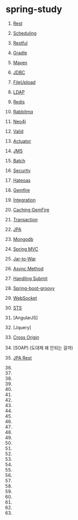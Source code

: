 # spring-study

1. [Rest](restservice/README.md)<br>

2. [Scheduling](schedulingtasks/README.md)<br>

3. [Restful](consumingrest/README.md)<br>

4. [Gradle](hello/README.md)<br>

5. [Maven](hello_maven/README.md)<br>

6. [JDBC](relationaldataaccess/README.md)<br>

7. [FileUpload](uploadingfiles/README.md)<br>

8. [LDAP](authenticatingldap/README.md)<br>

9. [Redis](messagingredis/README.md)<br>

10. [Rabbitmq](messagingrabbitmq/README.md)<br>

11. [Neo4j](accessingdataneo4j/README.md)<br>

12. [Valid](validatingforminput/README.md)<br>

13. [Actuator](actuatorservice/README.md)<br>

14. [JMS](jms_hello/README.md)<br>

15. [Batch](batchprocessing/README.md)<br>

16. [Security](security-web/README.md)<br>

17. [Hateoas](rest-hateoas/README.md)<br>

18. [Gemfire](accessing-data-gemfire/README.md)<br>

19. [Integration](integration/README.md)<br>

20. [Caching GemFire](caching-gemfire/README.md)<br>

21. [Transaction](managing-transaction/README.md)<br>

22. [JPA](accessing-data-jpa/README.md)<br>

23. [Mongodb](accessing-data-mongodb/README.md)<br>

24. [Spring MVC](serving-web-content/README.md)<br>

25. [Jar-to-War](convert-jar-to-war/README.md)<br>

26. [Async Method](async-method/READMD.md)<br>

27. [Handling Submit](handling-form-submission/README.md)<br>

28. [Spring-boot-groovy](spring-boot-groovy/README.md)<br>

29. [WebSocket](messaging-stomp-websocket/README.md)<br>

30. [STS](sts/README.md) <br>

31. [AngularJS]

32. [Jquery]

33. [Cross Origin](rest-service-cors/README.md) <br>

34. [SOAP] (도대체 왜 안되는 걸까)

35. [JPA Rest](accessing-data-jpa/README.md) <br>

36.

37.

38.

39.

40.

41.

42.

43.

44.

45.

46.

47.

48.

49.

50.

51.

52.

53.

54.

55.

56.

57.

58.

59.

60.

61.

62.

63.



























